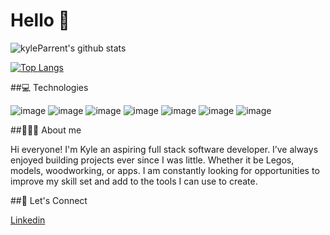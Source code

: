 # Hello 👋

<!--
**kyleParrent/kyleParrent** is a ✨ _special_ ✨ repository because its `README.md` (this file) appears on your GitHub profile.

Here are some ideas to get you started:

- 🔭 I’m currently working on ...
- 🌱 I’m currently learning ...
- 👯 I’m looking to collaborate on ...
- 🤔 I’m looking for help with ...
- 💬 Ask me about ...
- 📫 How to reach me: ...
- 😄 Pronouns: ...
- ⚡ Fun fact: ...
-->
![kyleParrent's github stats](https://github-readme-stats.vercel.app/api?username=kyleParrent)

[![Top Langs](https://github-readme-stats.vercel.app/api/top-langs/?username=kyleParrent)](https://github.com/kyleParrent/github-readme-stats)

##💻 Technologies

![image](https://user-images.githubusercontent.com/99702540/174908107-f9dfdf1e-cd00-4cc7-8a14-033ad652281a.png)
![image](https://user-images.githubusercontent.com/99702540/174908126-64a0ae33-beeb-44e9-82c5-3b29bec6a8e8.png)
![image](https://user-images.githubusercontent.com/99702540/174908148-9236af23-5da2-4feb-995b-37c8683e7241.png)
![image](https://user-images.githubusercontent.com/99702540/174908162-d1315b00-1a10-478d-9679-7f128687ff26.png)
![image](https://user-images.githubusercontent.com/99702540/174908182-e3c460e9-5303-4676-a994-0e21b9dcf028.png)
![image](https://user-images.githubusercontent.com/99702540/174908203-4c7f0d02-37c5-4ce4-90a2-7cfa8d9be51c.png)
![image](https://user-images.githubusercontent.com/99702540/174908048-51477bd1-34af-42fa-b9ce-49a08e86e624.png)


##🧑🏻‍💻 About me

Hi everyone! I'm Kyle an aspiring full stack software developer. I’ve always enjoyed building projects ever since I was little. Whether it be Legos, models, woodworking, or apps. I am constantly looking for opportunities to improve my skill set and add to the tools I can use to create.

##🔗 Let's Connect

[Linkedin](https://www.linkedin.com/in/kyle-parrent/)
